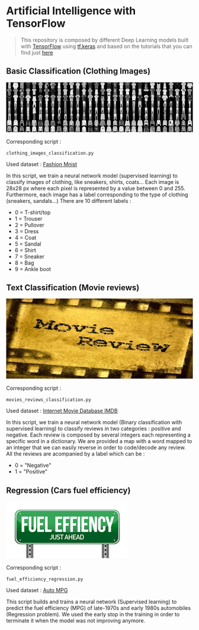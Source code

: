 # Artificial Intelligence with TensorFlow
>This repository is composed by different Deep Learning models built with [TensorFlow](https://www.tensorflow.org/) 
 using [tf.keras](https://www.tensorflow.org/api_docs/python/tf/keras) and based on the tutorials that you can find just
[here](https://www.tensorflow.org/tutorials)

## Basic Classification (Clothing Images)
![](basic_classification.png)


Corresponding script :
```
clothing_images_classification.py
```
Used dataset : [Fashion Mnist](https://github.com/zalandoresearch/fashion-mnist)

In this script, we train a neural network model (supervised learning) to classify images of clothing, like sneakers, shirts, coats...
Each image is 28x28 px where each pixel is represented by a value between 0 and 255.
Furthermore, each image has a label corresponding to the type of clothing (sneakers, sandals...)
There are 10 different labels :
* 0 = T-shirt/top
* 1 = Trouser
* 2 = Pullover
* 3 = Dress
* 4 = Coat
* 5 = Sandal
* 6 = Shirt
* 7 = Sneaker
* 8 = Bag
* 9 = Ankle boot

## Text Classification (Movie reviews)
![](text_classification.jpg)  
  
Corresponding script :
```
movies_reviews_classification.py
```
Used dataset : [Internet Movie Database IMDB](https://www.tensorflow.org/api_docs/python/tf/keras/datasets/imdb)  

In this script, we train a neural network model (Binary classification with supervised learning) to classify reviews in two categories : positive and negative.
Each review is composed by several integers each representing a specific word in a dictionary. We are provided a map with a word mapped to an integer that we can easily reverse in order to code/decode any review.
All the reviews are acompanied by a label which can be :
* 0 = "Negative"
* 1 = "Positive"

## Regression (Cars fuel efficiency)
![](regression.png)   

Corresponding script :
```
fuel_efficiency_regression.py
```
Used dataset : [Auto MPG](https://archive.ics.uci.edu/ml/datasets/auto+mpg)

This script builds and trains a neural network (Supervised learning) to predict the fuel efficiency (MPG) of late-1970s and early 1980s automobiles (Regression problem).
We used the early stop in the training in order to terminate it when the model was not improving anymore.
